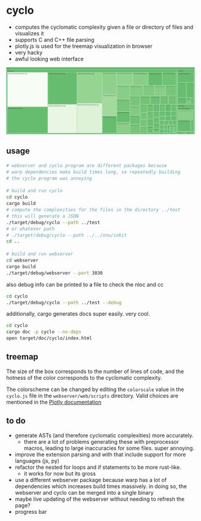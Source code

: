 cyclo
=====

* computes the cyclomatic complexity given a file or directory of files and
visualizes it
* supports C and C++ file parsing
* plotly.js is used for the treemap visualization in browser
* very hacky
* awful looking web interface

![](images/xnu-iokit-treemap.png)

usage
-----

```sh
# webserver and cyclo program are different packages because
# warp dependencies make build times long, so repeatedly building
# the cyclo program was annoying

# build and run cyclo
cd cyclo
cargo build
# compute the complexities for the files in the directory ../test
# this will generate a JSON
./target/debug/cyclo --path ../test
# or whatever path
# ./target/debug/cyclo --path ../../xnu/iokit
cd ..

# build and run webserver
cd webserver
cargo build
./target/debug/webserver --port 3030
```

also debug info can be printed to a file to check the nloc and cc

```sh
cd cyclo
./target/debug/cyclo --path ../test --debug
```

additionally, cargo generates docs super easily. very cool.

```sh
cd cyclo
cargo doc -p cyclo --no-deps
open target/doc/cyclo/index.html
```

treemap
-------

The size of the box corresponds to the number of lines of code, and the hotness of
the color corresponds to the cyclomatic complexity.

The colorscheme can be changed by editing the `colorscale` value in the `cyclo.js`
file in the `webserver/web/scripts` directory. Valid choices are mentioned in the
[Plotly documentation](https://plotly.com/javascript/reference/treemap/#treemap-marker-colorscale)


to do
-----

* generate ASTs (and therefore cyclomatic complexities) more accurately.
    * there are a lot of problems generating these with preprocessor macros,
    leading to large inaccuracies for some files. super annoying.
* improve the extension parsing and with that include support for more languages (js, py)
* refactor the nested for loops and if statements to be more rust-like.
    * it works for now but its gross
* use a different webserver package because warp has a lot of dependencies which increases
build times massively. in doing so, the webserver and cyclo can be merged into a single binary
* maybe live updating of the webserver without needing to refresh the page?
* progress bar
